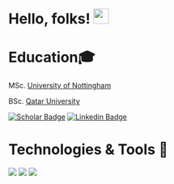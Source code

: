 # Hello, folks! <img src="https://raw.githubusercontent.com/MartinHeinz/MartinHeinz/master/wave.gif" width="30px">
# Education🎓
  <p>MSc. <a href="http://www.nottingham.ac.uk">University of Nottingham</a></p>
  <p>BSc. <a href="http://www.qu.edu.qa">Qatar University</a></P>
 
 <div align="left">
  
[![Scholar Badge](https://img.shields.io/badge/-Papers-white?&logo=google&logoColor=red&link=https://scholar.google.com/citations?user=KtV0RiMAAAAJ&hl=en&authuser=1)](https://scholar.google.com/citations?user=KtV0RiMAAAAJ&hl=en&authuser=1/)
[![Linkedin Badge](https://img.shields.io/badge/-yazanqiblawey-blue?&logo=Linkedin&logoColor=white&link=https://www.linkedin.com/in/yazan-qiblawey/)](https://www.linkedin.com/in/yazan-qiblawey/)
  
 </div> 

# Technologies & Tools 🔧
<div align="left">
  
![](https://img.shields.io/badge/Code-MATLAB-green)
![](https://img.shields.io/badge/Code-Python-green)
![](https://img.shields.io/badge/Editor-VSCode-blue)
  
</div> 

<!---
yazanqib/yazanqib is a ✨ special ✨ repository because its `README.md` (this file) appears on your GitHub profile.
You can click the Preview link to take a look at your changes.
--->
